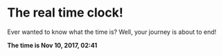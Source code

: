 # The real time clock!

Ever wanted to know what the time is? Well, your journey is about to end!

**The time is Nov 10, 2017, 02:41**